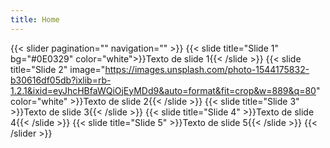 ```yaml
---
title: Home
---
```


<!-- {{< banner
  h = "60"
  title = "EDUCACIÓN TEMPRANA:"
  subtitle = "Aprendizajes para toda la vida"
  image = "images/banner_cover.png"
  color = "white"
  bg = "aliceblue"
>}}
  El gran esfuerzo que debe hacer el Estado para incentivarla educación es crear unas buenas condiciones de infraestructura, recursos didácticos, ambiente socioafectivo, y alianzas internacionales.
{{< /banner >}}
{{< iframe url="https://randommonkey.shinyapps.io/elecciones-contratos-networks/" resize="" >}}
-->
{{< slider pagination="" navigation="" >}}
  {{< slide title="Slide 1" bg="#0E0329" color="white">}}Texto de slide 1{{< /slide >}}
  {{< slide title="Slide 2" image="https://images.unsplash.com/photo-1544175832-b30616df05db?ixlib=rb-1.2.1&ixid=eyJhcHBfaWQiOjEyMDd9&auto=format&fit=crop&w=889&q=80" color="white" >}}Texto de slide 2{{< /slide >}}
  {{< slide title="Slide 3" >}}Texto de slide 3{{< /slide >}}
  {{< slide title="Slide 4" >}}Texto de slide 4{{< /slide >}}
  {{< slide title="Slide 5" >}}Texto de slide 5{{< /slide >}}
{{< /slider >}}
